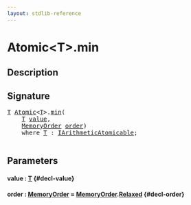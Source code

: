 ```yaml
---
layout: stdlib-reference
---
```


# Atomic\<T\>\.min

## Description





## Signature 

<pre>
<a href="/stdlib-reference/types/Atomic/index#typeparam-T" class="code_type">T</a> <a href="/stdlib-reference/types/Atomic/index" class="code_type">Atomic</a>&lt;<a href="/stdlib-reference/types/Atomic/index#typeparam-T" class="code_type">T</a>&gt;.<a href="/stdlib-reference/types/Atomic/min">min</a>(
    <a href="/stdlib-reference/types/Atomic/index#typeparam-T" class="code_type">T</a> <a href="/stdlib-reference/types/Atomic/min#decl-value" class="code_param">value</a>,
    <a href="/stdlib-reference/types/MemoryOrder/index" class="code_type">MemoryOrder</a> <a href="/stdlib-reference/types/Atomic/min#decl-order" class="code_param">order</a>)
    <span class='code_keyword'>where</span> <a href="/stdlib-reference/types/Atomic/index#typeparam-T" class="code_type">T</a> : <a href="/stdlib-reference/interfaces/IArithmeticAtomicable/index">IArithmeticAtomicable</a>;

</pre>

## Parameters

#### value  : [T](/stdlib-reference/types/Atomic/index#typeparam-T) {#decl-value}
#### order  : [MemoryOrder](/stdlib-reference/types/MemoryOrder/index) = [MemoryOrder](/stdlib-reference/types/MemoryOrder/index)\.[Relaxed](/stdlib-reference/types/MemoryOrder/index#decl-Relaxed) {#decl-order}

